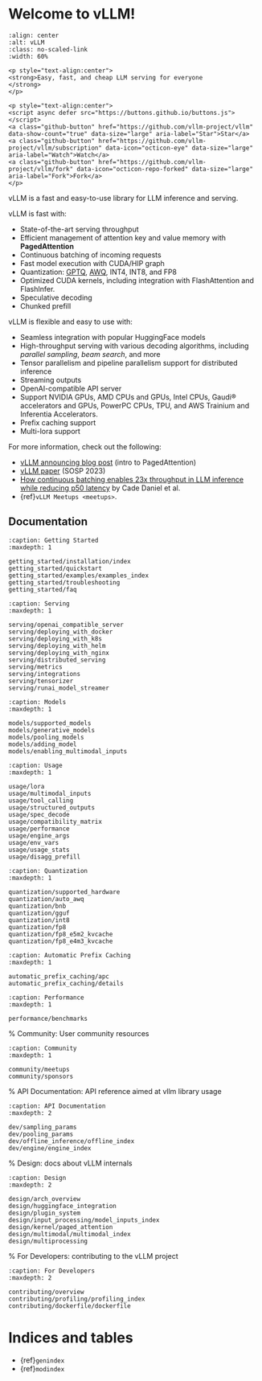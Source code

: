 # Welcome to vLLM!

```{figure} ./assets/logos/vllm-logo-text-light.png
:align: center
:alt: vLLM
:class: no-scaled-link
:width: 60%
```

```{raw} html
<p style="text-align:center">
<strong>Easy, fast, and cheap LLM serving for everyone
</strong>
</p>

<p style="text-align:center">
<script async defer src="https://buttons.github.io/buttons.js"></script>
<a class="github-button" href="https://github.com/vllm-project/vllm" data-show-count="true" data-size="large" aria-label="Star">Star</a>
<a class="github-button" href="https://github.com/vllm-project/vllm/subscription" data-icon="octicon-eye" data-size="large" aria-label="Watch">Watch</a>
<a class="github-button" href="https://github.com/vllm-project/vllm/fork" data-icon="octicon-repo-forked" data-size="large" aria-label="Fork">Fork</a>
</p>
```

vLLM is a fast and easy-to-use library for LLM inference and serving.

vLLM is fast with:

- State-of-the-art serving throughput
- Efficient management of attention key and value memory with **PagedAttention**
- Continuous batching of incoming requests
- Fast model execution with CUDA/HIP graph
- Quantization: [GPTQ](https://arxiv.org/abs/2210.17323), [AWQ](https://arxiv.org/abs/2306.00978), INT4, INT8, and FP8
- Optimized CUDA kernels, including integration with FlashAttention and FlashInfer.
- Speculative decoding
- Chunked prefill

vLLM is flexible and easy to use with:

- Seamless integration with popular HuggingFace models
- High-throughput serving with various decoding algorithms, including *parallel sampling*, *beam search*, and more
- Tensor parallelism and pipeline parallelism support for distributed inference
- Streaming outputs
- OpenAI-compatible API server
- Support NVIDIA GPUs, AMD CPUs and GPUs, Intel CPUs, Gaudi® accelerators and GPUs, PowerPC CPUs, TPU, and AWS Trainium and Inferentia Accelerators.
- Prefix caching support
- Multi-lora support

For more information, check out the following:

- [vLLM announcing blog post](https://vllm.ai) (intro to PagedAttention)
- [vLLM paper](https://arxiv.org/abs/2309.06180) (SOSP 2023)
- [How continuous batching enables 23x throughput in LLM inference while reducing p50 latency](https://www.anyscale.com/blog/continuous-batching-llm-inference) by Cade Daniel et al.
- {ref}`vLLM Meetups <meetups>`.

## Documentation

```{toctree}
:caption: Getting Started
:maxdepth: 1

getting_started/installation/index
getting_started/quickstart
getting_started/examples/examples_index
getting_started/troubleshooting
getting_started/faq
```

```{toctree}
:caption: Serving
:maxdepth: 1

serving/openai_compatible_server
serving/deploying_with_docker
serving/deploying_with_k8s
serving/deploying_with_helm
serving/deploying_with_nginx
serving/distributed_serving
serving/metrics
serving/integrations
serving/tensorizer
serving/runai_model_streamer
```

```{toctree}
:caption: Models
:maxdepth: 1

models/supported_models
models/generative_models
models/pooling_models
models/adding_model
models/enabling_multimodal_inputs
```

```{toctree}
:caption: Usage
:maxdepth: 1

usage/lora
usage/multimodal_inputs
usage/tool_calling
usage/structured_outputs
usage/spec_decode
usage/compatibility_matrix
usage/performance
usage/engine_args
usage/env_vars
usage/usage_stats
usage/disagg_prefill
```

```{toctree}
:caption: Quantization
:maxdepth: 1

quantization/supported_hardware
quantization/auto_awq
quantization/bnb
quantization/gguf
quantization/int8
quantization/fp8
quantization/fp8_e5m2_kvcache
quantization/fp8_e4m3_kvcache
```

```{toctree}
:caption: Automatic Prefix Caching
:maxdepth: 1

automatic_prefix_caching/apc
automatic_prefix_caching/details
```

```{toctree}
:caption: Performance
:maxdepth: 1

performance/benchmarks
```

% Community: User community resources

```{toctree}
:caption: Community
:maxdepth: 1

community/meetups
community/sponsors
```

% API Documentation: API reference aimed at vllm library usage

```{toctree}
:caption: API Documentation
:maxdepth: 2

dev/sampling_params
dev/pooling_params
dev/offline_inference/offline_index
dev/engine/engine_index
```

% Design: docs about vLLM internals

```{toctree}
:caption: Design
:maxdepth: 2

design/arch_overview
design/huggingface_integration
design/plugin_system
design/input_processing/model_inputs_index
design/kernel/paged_attention
design/multimodal/multimodal_index
design/multiprocessing
```

% For Developers: contributing to the vLLM project

```{toctree}
:caption: For Developers
:maxdepth: 2

contributing/overview
contributing/profiling/profiling_index
contributing/dockerfile/dockerfile
```

# Indices and tables

- {ref}`genindex`
- {ref}`modindex`
